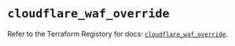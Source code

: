 # `cloudflare_waf_override`

Refer to the Terraform Registory for docs: [`cloudflare_waf_override`](https://www.terraform.io/docs/providers/cloudflare/r/waf_override).
